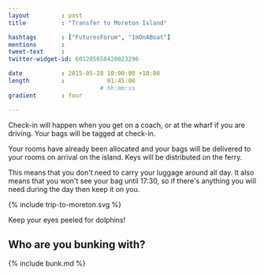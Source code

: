 ```yaml
---
layout         : post
title          : "Transfer to Moreton Island"

hashtags       : ["FuturesForum", "ImOnABoat"]
mentions       : 
tweet-text     : 
twitter-widget-id: 601205658420023296

date           : 2015-05-28 10:00:00 +10:00
length         :            01:45:00
                          # hh:mm:ss
gradient       : four

---
```


Check-in will happen when you get on a coach, or at the wharf if you are driving. Your bags will be tagged at check-in. 

Your rooms have already been allocated and your bags will be delivered to your rooms on arrival on the island. Keys will be distributed on the ferry.

This means that you don't need to carry your luggage around all day. It also means that you won't see your bag until 17:30, so if there's anything you will need during the day then keep it on you.

{% include trip-to-moreton.svg %}

Keep your eyes peeled for dolphins!

## Who are you bunking with?

{% include bunk.md %}